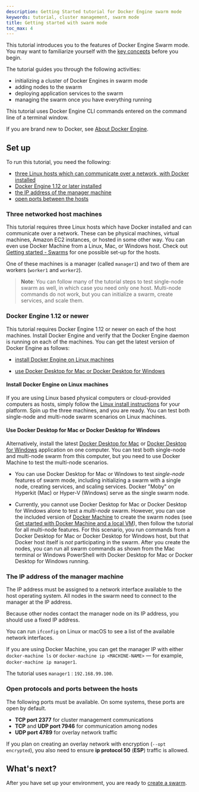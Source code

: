 ```yaml
---
description: Getting Started tutorial for Docker Engine swarm mode
keywords: tutorial, cluster management, swarm mode
title: Getting started with swarm mode
toc_max: 4
---
```


This tutorial introduces you to the features of Docker Engine Swarm mode. You
may want to familiarize yourself with the [key concepts](../key-concepts.md)
before you begin.

The tutorial guides you through the following activities:

* initializing a cluster of Docker Engines in swarm mode
* adding nodes to the swarm
* deploying application services to the swarm
* managing the swarm once you have everything running

This tutorial uses Docker Engine CLI commands entered on the command line of a
terminal window.

If you are brand new to Docker, see [About Docker Engine](../../index.md).

## Set up

To run this tutorial, you need the following:

* [three Linux hosts which can communicate over a network, with Docker installed](#three-networked-host-machines)
* [Docker Engine 1.12 or later installed](#docker-engine-112-or-newer)
* [the IP address of the manager machine](#the-ip-address-of-the-manager-machine)
* [open ports between the hosts](#open-protocols-and-ports-between-the-hosts)

### Three networked host machines

This tutorial requires three Linux hosts which have Docker installed and can
communicate over a network. These can be physical machines, virtual machines,
Amazon EC2 instances, or hosted in some other way. You can even use Docker Machine
from a Linux, Mac, or Windows host. Check out
[Getting started - Swarms](../../../get-started/swarm-deploy.md#prerequisites)
for one possible set-up for the hosts.

One of these machines is a manager (called `manager1`) and two of them are
workers (`worker1` and `worker2`).


>**Note**: You can follow many of the tutorial steps to test single-node swarm
as well, in which case you need only one host. Multi-node commands do not
work, but you can initialize a swarm, create services, and scale them.

###  Docker Engine 1.12 or newer

This tutorial requires Docker Engine 1.12 or newer on each of the host machines.
Install Docker Engine and verify that the Docker Engine daemon is running on
each of the machines. You can get the latest version of Docker Engine as
follows:

* [install Docker Engine on Linux machines](#install-docker-engine-on-linux-machines)

* [use Docker Desktop for Mac or Docker Desktop for Windows](#use-docker-desktop-for-mac-or-docker-desktop-for-windows)

#### Install Docker Engine on Linux machines

If you are using Linux based physical computers or cloud-provided computers as
hosts, simply follow the [Linux install instructions](../../install/index.md)
for your platform. Spin up the three machines, and you are ready. You can test both
single-node and multi-node swarm scenarios on Linux machines.

#### Use Docker Desktop for Mac or Docker Desktop for Windows

Alternatively, install the latest [Docker Desktop for Mac](../../../docker-for-mac/index.md) or
[Docker Desktop for Windows](../../../docker-for-windows/index.md) application on one
computer. You can test both single-node and multi-node swarm from this computer,
but you need to use Docker Machine to test the multi-node scenarios.

* You can use Docker Desktop for Mac or Windows to test _single-node_ features of swarm
mode, including initializing a swarm with a single node, creating services,
and scaling services. Docker "Moby" on Hyperkit (Mac) or Hyper-V (Windows)
serve as the single swarm node.

<p />

* Currently, you cannot use Docker Desktop for Mac or Docker Desktop for Windows alone to test a
_multi-node_ swarm. However, you can use the included version of
[Docker Machine](../../../machine/overview.md) to create the swarm nodes (see
[Get started with Docker Machine and a local VM](../../../machine/get-started.md)), then
follow the tutorial for all multi-node features. For this scenario, you run
commands from a Docker Desktop for Mac or Docker Desktop for Windows host, but that Docker host itself is
_not_ participating in the swarm. After you create the nodes, you can run all
swarm commands as shown from the Mac terminal or Windows PowerShell with
Docker Desktop for Mac or Docker Desktop for Windows running.

### The IP address of the manager machine

The IP address must be assigned to a network interface available to the host
operating system. All nodes in the swarm need to connect to the manager at
the IP address.

Because other nodes contact the manager node on its IP address, you should use a
fixed IP address.

You can run `ifconfig` on Linux or macOS to see a list of the
available network interfaces.

If you are using Docker Machine, you can get the manager IP with either
`docker-machine ls` or `docker-machine ip <MACHINE-NAME>` &#8212; for example,
`docker-machine ip manager1`.

The tutorial uses `manager1` : `192.168.99.100`.

### Open protocols and ports between the hosts

The following ports must be available. On some systems, these ports are open by default.

* **TCP port 2377** for cluster management communications
* **TCP** and **UDP port 7946** for communication among nodes
* **UDP port 4789** for overlay network traffic

If you plan on creating an overlay network with encryption (`--opt encrypted`),
you also need to ensure **ip protocol 50** (**ESP**) traffic is allowed.

## What's next?

After you have set up your environment, you are ready to [create a swarm](create-swarm.md).
